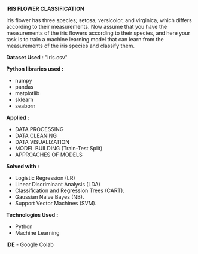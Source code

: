 **IRIS FLOWER CLASSIFICATION**

Iris flower has three species; setosa, versicolor, and virginica, which differs according to their measurements. Now assume that you have the measurements of the iris flowers according to their species, and here your task is to train a machine learning model that can learn from the measurements of the iris species and classify them.

**Dataset Used** : "Iris.csv"

**Python libraries used :**
* numpy
* pandas
* matplotlib
* sklearn
* seaborn

**Applied :**
* DATA PROCESSING
* DATA CLEANING
* DATA VISUALIZATION
* MODEL BUILDING (Train-Test Split)
* APPROACHES OF MODELS

**Solved with :**
* Logistic Regression (LR)
* Linear Discriminant Analysis (LDA)
* Classification and Regression Trees (CART).
* Gaussian Naive Bayes (NB).
* Support Vector Machines (SVM).

**Technologies Used :** 
* Python 
* Machine Learning

**IDE** - Google Colab
